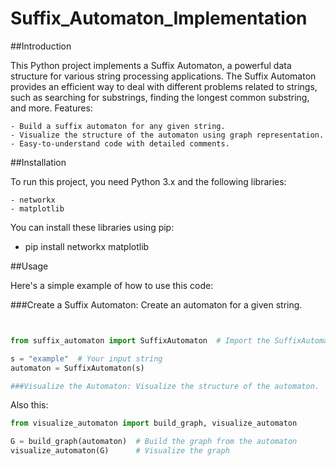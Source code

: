 # Suffix_Automaton_Implementation
##Introduction

This Python project implements a Suffix Automaton, a powerful data structure for various string processing applications. The Suffix Automaton provides an efficient way to deal with different problems related to strings, such as searching for substrings, finding the longest common substring, and more.
Features:

    - Build a suffix automaton for any given string.
    - Visualize the structure of the automaton using graph representation.
    - Easy-to-understand code with detailed comments.

##Installation

To run this project, you need Python 3.x and the following libraries:

    - networkx
    - matplotlib

You can install these libraries using pip:

- pip install networkx matplotlib

##Usage

Here's a simple example of how to use this code:

###Create a Suffix Automaton: Create an automaton for a given string.

```python


from suffix_automaton import SuffixAutomaton  # Import the SuffixAutomaton class

s = "example"  # Your input string
automaton = SuffixAutomaton(s)

###Visualize the Automaton: Visualize the structure of the automaton.


```
Also this:

```python
from visualize_automaton import build_graph, visualize_automaton

G = build_graph(automaton)  # Build the graph from the automaton
visualize_automaton(G)      # Visualize the graph
```

